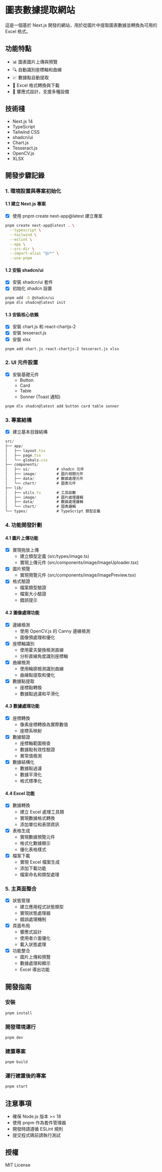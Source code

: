 # 圖表數據提取網站

這是一個基於 Next.js 開發的網站，用於從圖片中提取圖表數據並轉換為可用的 Excel 格式。

## 功能特點

- 📊 圖表圖片上傳與預覽
- 🔍 自動識別座標軸和曲線
- 📈 數據點自動提取
- 📑 Excel 格式轉換與下載
- 📱 響應式設計，支援多種設備

## 技術棧

- Next.js 14
- TypeScript
- Tailwind CSS
- shadcn/ui
- Chart.js
- Tesseract.js
- OpenCV.js
- XLSX

## 開發步驟記錄

### 1. 環境設置與專案初始化

#### 1.1 建立 Next.js 專案

- [x] 使用 pnpm create next-app@latest 建立專案

```bash
pnpm create next-app@latest . \
  --typescript \
  --tailwind \
  --eslint \
  --app \
  --src-dir \
  --import-alias "@/*" \
  --use-pnpm
```

#### 1.2 安裝 shadcn/ui

- [x] 安裝 shadcn/ui 套件
- [x] 初始化 shadcn 設置

```bash
pnpm add -D @shadcn/ui
pnpm dlx shadcn@latest init
```

#### 1.3 安裝核心依賴

- [x] 安裝 chart.js 和 react-chartjs-2
- [x] 安裝 tesseract.js
- [x] 安裝 xlsx

```bash
pnpm add chart.js react-chartjs-2 tesseract.js xlsx
```

### 2. UI 元件設置

- [x] 安裝基礎元件
  - Button
  - Card
  - Table
  - Sonner (Toast 通知)

```bash
pnpm dlx shadcn@latest add button card table sonner
```

### 3. 專案結構

- [x] 建立基本目錄結構

```jsx
src/
├── app/
│   ├── layout.tsx
│   ├── page.tsx
│   └── globals.css
├── components/
│   ├── ui/            # shadcn 元件
│   ├── image/         # 圖片相關元件
│   ├── data/          # 數據處理元件
│   └── chart/         # 圖表元件
├── lib/
│   ├── utils.ts       # 工具函數
│   ├── image/         # 圖片處理邏輯
│   ├── data/          # 數據處理邏輯
│   └── chart/         # 圖表邏輯
└── types/             # TypeScript 類型定義
```

### 4. 功能開發計劃

#### 4.1 圖片上傳功能

- [x] 實現拖放上傳
  - 建立類型定義 (src/types/image.ts)
  - 實現上傳元件 (src/components/image/ImageUploader.tsx)
- [x] 圖片預覽
  - 實現預覽元件 (src/components/image/ImagePreview.tsx)
- [x] 格式驗證
  - 檔案類型驗證
  - 檔案大小驗證
  - 錯誤提示

#### 4.2 圖像處理功能

- [x] 邊緣檢測
  - 使用 OpenCV.js 的 Canny 邊緣檢測
  - 圖像預處理和優化
- [x] 座標軸識別
  - 使用霍夫變換檢測直線
  - 分析直線角度識別座標軸
- [x] 曲線檢測
  - 使用輪廓檢測識別曲線
  - 曲線點提取和優化
- [x] 數據點提取
  - 座標點轉換
  - 數據點過濾和平滑化

#### 4.3 數據處理功能

- [x] 座標轉換
  - 像素座標轉換為實際數值
  - 座標系映射
- [x] 數據驗證
  - 座標軸範圍檢查
  - 數據點有效性驗證
  - 異常值檢測
- [x] 數據結構化
  - 數據點過濾
  - 數據平滑化
  - 格式標準化

#### 4.4 Excel 功能

- [x] 數據轉換
  - 建立 Excel 處理工具類
  - 實現數據格式轉換
  - 添加單位和表頭資訊
- [x] 表格生成
  - 實現數據預覽元件
  - 格式化數據顯示
  - 優化表格樣式
- [x] 檔案下載
  - 實現 Excel 檔案生成
  - 添加下載功能
  - 檔案命名和類型處理

### 5. 主頁面整合

- [x] 狀態管理
  - 建立應用程式狀態類型
  - 實現狀態處理器
  - 錯誤處理機制
- [x] 頁面布局
  - 響應式設計
  - 使用者介面優化
  - 載入狀態處理
- [x] 功能整合
  - 圖片上傳和預覽
  - 數據處理和顯示
  - Excel 導出功能

## 開發指南

### 安裝

```bash
pnpm install
```

### 開發環境運行

```bash
pnpm dev
```

### 建置專案

```bash
pnpm build
```

### 運行建置後的專案

```bash
pnpm start
```

## 注意事項

- 確保 Node.js 版本 >= 18
- 使用 pnpm 作為套件管理器
- 開發時請遵循 ESLint 規則
- 提交程式碼前請執行測試

## 授權

MIT License

